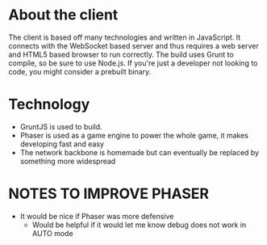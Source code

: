 About the client
=================


The client is based off many technologies and written in JavaScript. It connects with the WebSocket based server and thus requires a web server and HTML5 based browser to run correctly. The build uses Grunt to compile, so be sure to use Node.js. If you're just a developer not looking to code, you might consider a prebuilt binary.

Technology
===========


*	GruntJS is used to build.
*	Phaser is used as a game engine to power the whole game, it makes developing fast and easy
*	The network backbone is homemade but can eventually be replaced by something more widespread





NOTES TO IMPROVE PHASER
=======================

*	It would be nice if Phaser was more defensive
	*	Would be helpful if it would let me know debug does not work in AUTO mode